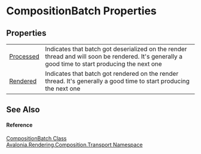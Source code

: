 # CompositionBatch Properties




## Properties
<table>
<tr>
<td><a href="P_Avalonia_Rendering_Composition_Transport_CompositionBatch_Processed">Processed</a></td>
<td>Indicates that batch got deserialized on the render thread and will soon be rendered. It's generally a good time to start producing the next one</td>
</tr>
<tr>
<td><a href="P_Avalonia_Rendering_Composition_Transport_CompositionBatch_Rendered">Rendered</a></td>
<td>Indicates that batch got rendered on the render thread. It's generally a good time to start producing the next one</td>
</tr>
</table>

## See Also


#### Reference
<a href="T_Avalonia_Rendering_Composition_Transport_CompositionBatch">CompositionBatch Class</a>  
<a href="N_Avalonia_Rendering_Composition_Transport">Avalonia.Rendering.Composition.Transport Namespace</a>  
